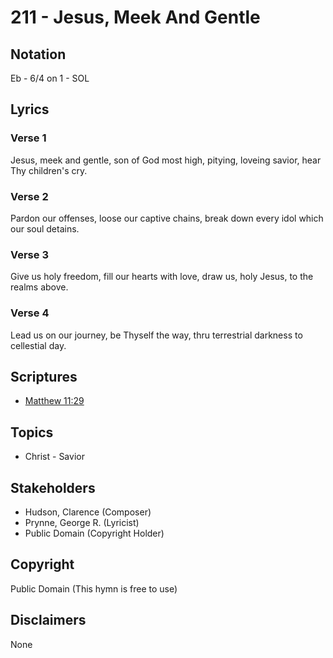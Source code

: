 # 211 - Jesus, Meek And Gentle

## Notation

Eb - 6/4 on 1 - SOL

## Lyrics

### Verse 1

Jesus, meek and gentle, son of God most high, pitying, loveing savior, hear Thy children's cry.

### Verse 2

Pardon our offenses, loose our captive chains, break down every idol which our soul detains.

### Verse 3

Give us holy freedom, fill our hearts with love, draw us, holy Jesus, to the realms above.

### Verse 4

Lead us on our journey, be Thyself the way, thru terrestrial darkness to cellestial day.


## Scriptures

- [Matthew 11:29](https://www.biblegateway.com/passage/?search=Matthew%2011%3A29)

## Topics

- Christ - Savior

## Stakeholders

- Hudson, Clarence (Composer)
- Prynne, George R. (Lyricist)
- Public Domain (Copyright Holder)

## Copyright

Public Domain
(This hymn is free to use)

## Disclaimers

None

